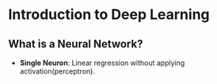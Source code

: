 # Introduction to Deep Learning

## What is a Neural Network?

- **Single Neuron**: Linear regression without applying activation(perceptron).